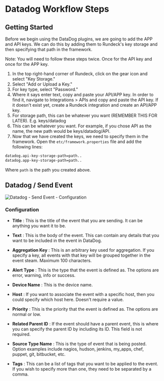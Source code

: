 # Datadog Workflow Steps

## Getting Started

Before we begin using the DataDog plugins, we are going to add the APP and API keys. We can do this by adding them to Rundeck's key storage and then specifying that path in the framework. 

Note: You will need to follow these steps twice. Once for the API key and once for the APP key. 

1. In the top right-hand corner of Rundeck, click on the gear icon and select "Key Storage."
2. Select "Add or Upload a Key."
3. For key type, select "Password."
4. Where it says enter text, copy and paste your API/APP key. In order to find it, navigate to Integrations > APIs and copy and paste the API key. If it doesn't exist yet, create a Rundeck integration and create an API/APP key.
5. For storage path, this can be whatever you want (REMEMBER THIS FOR LATER). E.g. keys/datadog
6. This can be whatever you want. For example, if you chose API as the name, the new path would be keys/datadog/API.
7. Now that we have created the keys, we need to specify them in the framework. Open the `etc/framework.properties` file and add the following lines:

```bash
datadog.api-key-storage-path=path..
datadog.app-key-storage-path=path..
```
Where `path` is the path you created above. 


## Datadog / Send Event

![Datadog - Send Event - Configuration](~@assets/img/datadog_send.png)

### Configuration

- **Title**
: This is the title of the event that you are sending. It can be anything you want it to be. 

- **Text**
: This is the body of the event. This can contain any details that you want to be included in the event in DataDog.

- **Aggregation Key**
: This is an arbitrary key used for aggregation. If you specify a key, all events with that key will be grouped together in the event steam. Maximum 100 characters.

- **Alert Type**
: This is the type that the event is defined as. The options are error, warning, info or success. 

- **Device Name**
: This is the device name.

- **Host**
: If you want to associate the event with a specific host, then you could specify which host here. Doesn't require a value.

- **Priority**
: This is the priority that the event is defined as. The options are normal or low.

- **Related Parent ID**
: If the event should have a parent event, this is where you can specify the parent ID by including its ID. This field is not required.

- **Source Type Name**
: This is the type of event that is being posted. Option examples include nagios, hudson, jenkins, my_apps, chef, puppet, git, bitbucket, etc.

- **Tags**
: This can be a list of tags that you want to be applied to the event. If you wish to specify more than one, they need to be separated by a comma.
